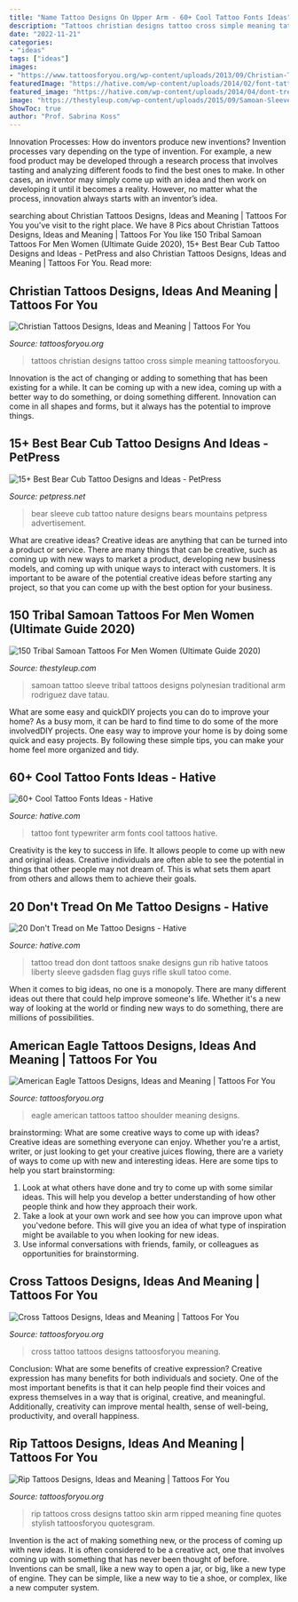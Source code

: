 ```yaml
---
title: "Name Tattoo Designs On Upper Arm - 60+ Cool Tattoo Fonts Ideas"
description: "Tattoos christian designs tattoo cross simple meaning tattoosforyou"
date: "2022-11-21"
categories:
- "ideas"
tags: ["ideas"]
images:
- "https://www.tattoosforyou.org/wp-content/uploads/2013/09/Christian-Tattoos-Designs.jpg"
featuredImage: "https://hative.com/wp-content/uploads/2014/02/font-tattoos/typewriter-font-arm-tattoo-design-10.jpg"
featured_image: "https://hative.com/wp-content/uploads/2014/04/dont-tread-on-me/8-snake-and-gun-on-rib.jpg"
image: "https://thestyleup.com/wp-content/uploads/2015/09/Samoan-Sleeve-by-Dave-Rodriguez-600x900.jpg"
ShowToc: true
author: "Prof. Sabrina Koss"
---
```



Innovation Processes: How do inventors produce new inventions?
Invention processes vary depending on the type of invention. For example, a new food product may be developed through a research process that involves tasting and analyzing different foods to find the best ones to make. In other cases, an inventor may simply come up with an idea and then work on developing it until it becomes a reality. However, no matter what the process, innovation always starts with an inventor’s idea.

	

		
searching about Christian Tattoos Designs, Ideas and Meaning | Tattoos For You you've visit to the right place. We have 8 Pics about Christian Tattoos Designs, Ideas and Meaning | Tattoos For You like 150 Tribal Samoan Tattoos For Men Women (Ultimate Guide 2020), 15+ Best Bear Cub Tattoo Designs and Ideas - PetPress and also Christian Tattoos Designs, Ideas and Meaning | Tattoos For You. Read more:
		
    
## Christian Tattoos Designs, Ideas And Meaning | Tattoos For You

<img loading=lazy src="https://www.tattoosforyou.org/wp-content/uploads/2013/09/Christian-Tattoos-Designs.jpg" onerror="this.onerror=null;this.src='https://tse3.mm.bing.net/th?id=OIP.X8h-asSP2QaLGAGbD2yuRAHaJ4&amp;pid=15.1';" alt="Christian Tattoos Designs, Ideas and Meaning | Tattoos For You">

_Source: tattoosforyou.org_

>tattoos christian designs tattoo cross simple meaning tattoosforyou. 

	

Innovation is the act of changing or adding to something that has been existing for a while. It can be coming up with a new idea, coming up with a better way to do something, or doing something different. Innovation can come in all shapes and forms, but it always has the potential to improve things.

    
## 15+ Best Bear Cub Tattoo Designs And Ideas - PetPress

<img loading=lazy src="https://cdn.petpress.net/wp-content/uploads/2020/05/11233946/bear-cub-tattoo-sleeve.jpg" onerror="this.onerror=null;this.src='https://tse2.mm.bing.net/th?id=OIP.s9WT5IqdoFu7cHdjDMlMlQHaKP&amp;pid=15.1';" alt="15+ Best Bear Cub Tattoo Designs and Ideas - PetPress">

_Source: petpress.net_

>bear sleeve cub tattoo nature designs bears mountains petpress advertisement. 

	

What are creative ideas?
Creative ideas are anything that can be turned into a product or service. There are many things that can be creative, such as coming up with new ways to market a product, developing new business models, and coming up with unique ways to interact with customers. It is important to be aware of the potential creative ideas before starting any project, so that you can come up with the best option for your business.

    
## 150 Tribal Samoan Tattoos For Men Women (Ultimate Guide 2020)

<img loading=lazy src="https://thestyleup.com/wp-content/uploads/2015/09/Samoan-Sleeve-by-Dave-Rodriguez-600x900.jpg" onerror="this.onerror=null;this.src='https://tse3.mm.bing.net/th?id=OIP.Qh2HeCVTSqo9sUlEJ9fNrAHaLH&amp;pid=15.1';" alt="150 Tribal Samoan Tattoos For Men Women (Ultimate Guide 2020)">

_Source: thestyleup.com_

>samoan tattoo sleeve tribal tattoos designs polynesian traditional arm rodriguez dave tatau. 

	

What are some easy and quickDIY projects you can do to improve your home?
As a busy mom, it can be hard to find time to do some of the more involvedDIY projects. One easy way to improve your home is by doing some quick and easy projects. By following these simple tips, you can make your home feel more organized and tidy.

    
## 60+ Cool Tattoo Fonts Ideas - Hative

<img loading=lazy src="https://hative.com/wp-content/uploads/2014/02/font-tattoos/typewriter-font-arm-tattoo-design-10.jpg" onerror="this.onerror=null;this.src='https://tse2.mm.bing.net/th?id=OIP.2Z5jrkUshNILtMiTH2BFHgHaJ4&amp;pid=15.1';" alt="60+ Cool Tattoo Fonts Ideas - Hative">

_Source: hative.com_

>tattoo font typewriter arm fonts cool tattoos hative. 

	

Creativity is the key to success in life. It allows people to come up with new and original ideas. Creative individuals are often able to see the potential in things that other people may not dream of. This is what sets them apart from others and allows them to achieve their goals.

    
## 20 Don&#039;t Tread On Me Tattoo Designs - Hative

<img loading=lazy src="https://hative.com/wp-content/uploads/2014/04/dont-tread-on-me/8-snake-and-gun-on-rib.jpg" onerror="this.onerror=null;this.src='https://tse2.mm.bing.net/th?id=OIP.Ryh6atD1CfEdjTa8ekUZJQHaJ4&amp;pid=15.1';" alt="20 Don&#039;t Tread on Me Tattoo Designs - Hative">

_Source: hative.com_

>tattoo tread don dont tattoos snake designs gun rib hative tatoos liberty sleeve gadsden flag guys rifle skull tatoo come. 

	

When it comes to big ideas, no one is a monopoly. There are many different ideas out there that could help improve someone's life. Whether it's a new way of looking at the world or finding new ways to do something, there are millions of possibilities. 

    
## American Eagle Tattoos Designs, Ideas And Meaning | Tattoos For You

<img loading=lazy src="https://www.tattoosforyou.org/wp-content/uploads/2016/03/American-Eagle-Tattoo-Shoulder.jpg" onerror="this.onerror=null;this.src='https://tse4.mm.bing.net/th?id=OIP.CjAnQvhXDJ0UjdpbH-4wCwHaJ4&amp;pid=15.1';" alt="American Eagle Tattoos Designs, Ideas and Meaning | Tattoos For You">

_Source: tattoosforyou.org_

>eagle american tattoos tattoo shoulder meaning designs. 

	

brainstorming: What are some creative ways to come up with ideas?
Creative ideas are something everyone can enjoy. Whether you're a artist, writer, or just looking to get your creative juices flowing, there are a variety of ways to come up with new and interesting ideas. Here are some tips to help you start brainstorming: 
1. Look at what others have done and try to come up with some similar ideas. This will help you develop a better understanding of how other people think and how they approach their work. 
2. Take a look at your own work and see how you can improve upon what you'vedone before. This will give you an idea of what type of inspiration might be available to you when looking for new ideas. 
3. Use informal conversations with friends, family, or colleagues as opportunities for brainstorming.

    
## Cross Tattoos Designs, Ideas And Meaning | Tattoos For You

<img loading=lazy src="http://www.tattoosforyou.org/wp-content/uploads/2013/09/Tattoo-Cross-568x1024.jpg" onerror="this.onerror=null;this.src='https://tse4.mm.bing.net/th?id=OIP.6Sh_5d9wnYSiaSyQ6lNMrgHaNW&amp;pid=15.1';" alt="Cross Tattoos Designs, Ideas and Meaning | Tattoos For You">

_Source: tattoosforyou.org_

>cross tattoo tattoos designs tattoosforyou meaning. 

	

Conclusion: What are some benefits of creative expression?
Creative expression has many benefits for both individuals and society. One of the most important benefits is that it can help people find their voices and express themselves in a way that is original, creative, and meaningful. Additionally, creativity can improve mental health, sense of well-being, productivity, and overall happiness.

    
## Rip Tattoos Designs, Ideas And Meaning | Tattoos For You

<img loading=lazy src="http://www.tattoosforyou.org/wp-content/uploads/2013/10/Ripped-Skin-Tattoo-Designs.jpg" onerror="this.onerror=null;this.src='https://tse4.mm.bing.net/th?id=OIP.VDBzh-pEYPv4mXw1Ip1qNgHaLH&amp;pid=15.1';" alt="Rip Tattoos Designs, Ideas and Meaning | Tattoos For You">

_Source: tattoosforyou.org_

>rip tattoos cross designs tattoo skin arm ripped meaning fine quotes stylish tattoosforyou quotesgram. 

	

Invention is the act of making something new, or the process of coming up with new ideas. It is often considered to be a creative act, one that involves coming up with something that has never been thought of before. Inventions can be small, like a new way to open a jar, or big, like a new type of engine. They can be simple, like a new way to tie a shoe, or complex, like a new computer system.

